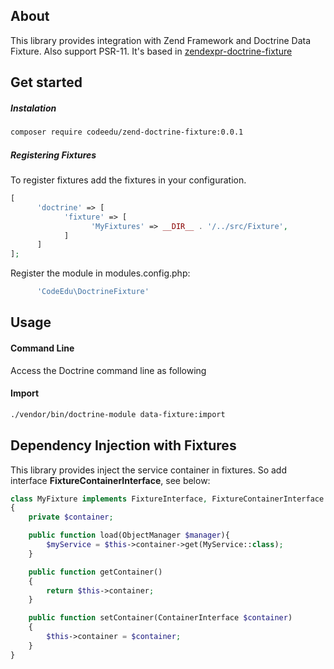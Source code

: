 ## About

This library provides integration with Zend Framework and Doctrine Data Fixture. Also support PSR-11.
It's based in [zendexpr-doctrine-fixture](https://github.com/codeedu/zendexpr-doctrine-fixture.git)

## Get started

##### Instalation
```sh
composer require codeedu/zend-doctrine-fixture:0.0.1
```

##### Registering Fixtures

To register fixtures add the fixtures in your configuration.

```php
[
      'doctrine' => [
            'fixture' => [
                  'MyFixtures' => __DIR__ . '/../src/Fixture',
            ]
      ]
];
```

Register the module in modules.config.php:

```php
      'CodeEdu\DoctrineFixture'
```

## Usage

#### Command Line
Access the Doctrine command line as following

#### Import
```sh
./vendor/bin/doctrine-module data-fixture:import
```

## Dependency Injection with Fixtures

This library provides inject the service container in fixtures. So add interface **FixtureContainerInterface**, see below:

```php
class MyFixture implements FixtureInterface, FixtureContainerInterface
{
    private $container;

    public function load(ObjectManager $manager){
        $myService = $this->container->get(MyService::class);
    }

    public function getContainer()
    {
        return $this->container;
    }

    public function setContainer(ContainerInterface $container)
    {
        $this->container = $container;
    }
}
```
